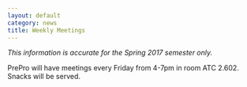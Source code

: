 ```yaml
---
layout: default
category: news
title: Weekly Meetings
---
```

*This information is accurate for the Spring 2017 semester only.*

PrePro will have meetings every Friday from 4-7pm in room ATC 2.602. Snacks will be served. 
